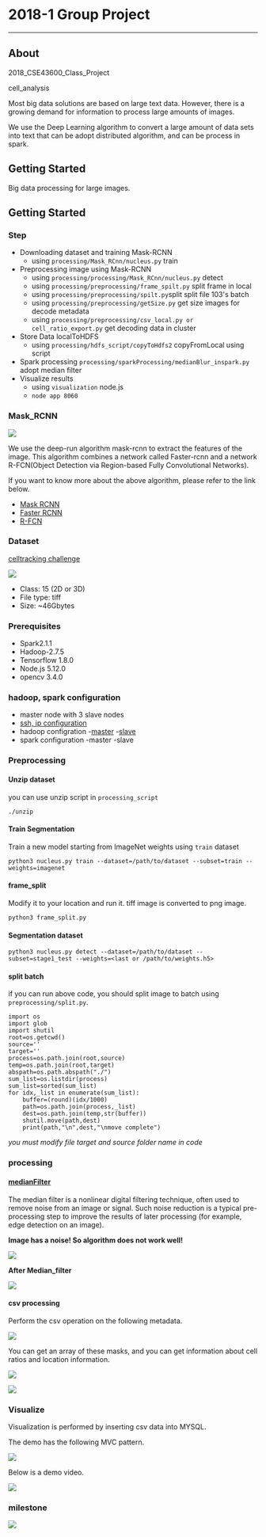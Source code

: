 # 2018-1 Group Project
___

## About

2018_CSE43600_Class_Project

cell_analysis

Most big data solutions are based on large text data. However, there is a growing demand for information to process large amounts of images.

We use the Deep Learning algorithm to convert a large amount of data sets into text that can be adopt distributed algorithm, and can be process in spark.
## Getting Started
Big data processing for large images.

## Getting Started

### Step
* Downloading dataset and training Mask-RCNN
  * using `processing/Mask_RCnn/nucleus.py` train
* Preprocessing  image using Mask-RCNN
  * using `processing/processing/Mask_RCnn/nucleus.py` detect
  * using `processing/preprocessing/frame_spilt.py` split frame in local
  * using `processing/preprocessing/spilt.py`split split file 103's batch
  * using `processing/preprocessing/getSize.py` get size images for decode metadata
  * using `processing/preprocessing/csv_local.py or cell_ratio_export.py` get decoding data in cluster
* Store Data localToHDFS
  * using `processing/hdfs_script/copyToHdfs2` copyFromLocal using script
* Spark processing `processing/sparkProcessing/medianBlur_inspark.py` adopt median filter
* Visualize results
  * using `visualization` node.js
  * `node app 8060`


###  Mask_RCNN

![](https://user-images.githubusercontent.com/22635090/41474752-ce1c43c0-70f7-11e8-8cb7-988c77745bd2.gif)

We use the deep-run algorithm mask-rcnn to extract the features of the image.
This algorithm combines a network called Faster-rcnn and a network R-FCN(Object Detection via Region-based Fully Convolutional Networks).



If you want to know more about the above algorithm, please refer to the link below.

* [Mask RCNN](https://arxiv.org/abs/1703.06870)
* [Faster RCNN](https://arxiv.org/abs/1506.01497)
* [R-FCN](https://arxiv.org/abs/1605.06409)


### Dataset

[celltracking challenge](http://www.celltrackingchallenge.net/datasets.html)

![](https://user-images.githubusercontent.com/22635090/41474761-d408cea2-70f7-11e8-922a-4e0e35042af1.gif)

* Class: 15 (2D or 3D)
* File type: tiff
* Size: ~46Gbytes


### Prerequisites
* Spark2.1.1
* Hadoop-2.7.5
* Tensorflow 1.8.0
* Node.js 5.12.0
* opencv 3.4.0

### hadoop, spark configuration
* master node with 3 slave nodes
* [ssh, ip configuration](https://github.com/philjjoon/2018-1-GROUP-2/blob/master/configuration/host/hosts)
* hadoop configration
    -[master](https://github.com/philjjoon/2018-1-GROUP-2/tree/master/configuration/hadoop/master)
    -[slave](https://github.com/philjjoon/2018-1-GROUP-2/tree/master/configuration/hadoop/slave)
* spark configuration
    -master
    -slave

### Preprocessing
#### Unzip dataset

you can use unzip script in `processing_script`

```
./unzip
```

#### Train Segmentation

Train a new model starting from ImageNet weights using `train` dataset

```
python3 nucleus.py train --dataset=/path/to/dataset --subset=train --weights=imagenet
```

#### frame_split

Modify it to your location and run it. tiff image is converted to png image.

```
python3 frame_split.py
```

#### Segmentation dataset

```
python3 nucleus.py detect --dataset=/path/to/dataset --subset=stage1_test --weights=<last or /path/to/weights.h5>
```

#### split batch

if you can run above code, you should split image to batch using `preprocessing/split.py`.

```#! /usr/bin/python3
import os
import glob
import shutil
root=os.getcwd()
source=''
target=''
process=os.path.join(root,source)
temp=os.path.join(root,target)
abspath=os.path.abspath("./")
sum_list=os.listdir(process)
sum_list=sorted(sum_list)
for idx,_list in enumerate(sum_list):
    buffer=(round)(idx/1000)
    path=os.path.join(process,_list)
    dest=os.path.join(temp,str(buffer))
    shutil.move(path,dest)
    print(path,"\n",dest,"\nmove complete")
```

_you must modify file target and source folder name in code_

### processing

#### [medianFilter](https://en.wikipedia.org/wiki/Median_filter)

The median filter is a nonlinear digital filtering technique, often used to remove noise from an image or signal. Such noise reduction is a typical pre-processing step to improve the results of later processing (for example, edge detection on an image).

__Image has a noise! So  algorithm does not work well!__

![](https://user-images.githubusercontent.com/22635090/41164680-b3e56238-6b76-11e8-8571-8ed065f7ba73.png)

__After Median_filter__

![](https://user-images.githubusercontent.com/22635090/41164538-61b0d204-6b76-11e8-8fc2-e699483fcf5c.png)

#### csv processing

Perform the csv operation on the following metadata.

![](https://user-images.githubusercontent.com/22635090/41009654-4b96cc22-696d-11e8-8be3-f55140a68f78.png)

You can get an array of these masks, and you can get information about cell ratios and location information.

![](https://user-images.githubusercontent.com/22635090/41009236-b1870d7e-696a-11e8-8fc2-187830d9a92c.png)

![](https://user-images.githubusercontent.com/22635090/41474395-d0c195ea-70f6-11e8-81c7-b04736520785.png)

### Visualize

Visualization is performed by inserting csv data into MYSQL.


The demo has the following MVC pattern.

![](https://user-images.githubusercontent.com/22635090/41474377-ca43db6a-70f6-11e8-8513-5fef6424f7a4.png)

Below is a demo video.

![](https://user-images.githubusercontent.com/22635090/41474210-61c6acd4-70f6-11e8-9a5f-ffe9ddcf43da.gif)


### milestone

![](https://user-images.githubusercontent.com/22635090/41474335-a8d5fe0e-70f6-11e8-821b-940cd098b980.png)
